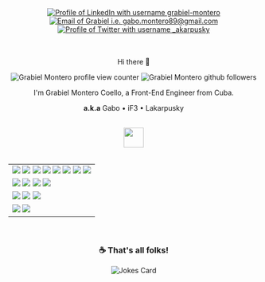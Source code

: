 <div align="center">
  <a href="https://www.linkedin.com/in/grabiel-montero/">
    <img src="https://img.shields.io/badge/LinkedIn-d5d5d5?style=for-the-badge&logo=linkedin&logoColor=0A0209" alt="Profile of LinkedIn with username grabiel-montero" />
  </a>
  <a href="mailto:gabo.montero89@gmail.com">
    <img src="https://img.shields.io/badge/Gmail-d5d5d5?style=for-the-badge&logo=gmail&logoColor=0A0209" alt="Email of Grabiel i.e. gabo.montero89@gmail.com" />
  </a>
  <a href="https://twitter.com/_akarpusky">
    <img src="https://img.shields.io/badge/Twitter-d5d5d5?style=for-the-badge&logo=x&logoColor=0A0209" alt="Profile of Twitter with username _akarpusky" >
  </a>
</div>

<br>
<br>

<p align="center">Hi there 👋</p>
<div align="center">

  <!--![Grabiel Montero visitors badge](https://visitor-badge.laobi.icu/badge?page_id=lakarpusky.visitor-badge)-->
  ![Grabiel Montero profile view counter](https://komarev.com/ghpvc/?username=lakarpusky)
  ![Grabiel Montero github followers](https://img.shields.io/github/followers/lakarpusky.svg?style=social&label=Follow&maxAge=2592000)
</div>
<p align="center">I'm Grabiel Montero Coello, a Front-End Engineer from Cuba.</p>
<p align="center"><strong>a.k.a</strong> Gabo • iF3 • Lakarpusky</p>

<br>
<div align="center">
  <img src='https://user-images.githubusercontent.com/74038190/206662607-d9e7591e-bbf9-42f9-9386-29efc927bc16.gif' width="40">
</div>

<br>
<div align="center">

  | |
  |-|
  | <img src="https://img.shields.io/badge/JavaScript-323330?style=for-the-badge&logo=javascript&logoColor=F7DF1E"/> <img src="https://img.shields.io/badge/React-20232A?style=for-the-badge&logo=react&logoColor=61DAFB"/> <img src="https://img.shields.io/badge/HTML5-E34F26?style=for-the-badge&logo=html5&logoColor=white" /> <img src="https://img.shields.io/badge/CSS3-1572B6?style=for-the-badge&logo=css3&logoColor=white" /> <img src="https://img.shields.io/badge/Sass-CC6699?style=for-the-badge&logo=sass&logoColor=white" /> <img src="https://img.shields.io/badge/Less-1572B6?style=for-the-badge&logo=less&logoColor=white" /> <img src="https://img.shields.io/badge/-jest-%23C21325?style=for-the-badge&logo=jest&logoColor=white" /> <img src="https://img.shields.io/badge/VSCode-0078D4?style=for-the-badge&logo=visual%20studio%20code&logoColor=white" />|
  | <img src="https://img.shields.io/badge/Swift-F54A2A?style=for-the-badge&logo=swift&logoColor=white" /> <img src="https://img.shields.io/badge/iOS-000000?style=for-the-badge&logo=ios&logoColor=white" /> <img src="https://img.shields.io/badge/mac%20os-000000?style=for-the-badge&logo=apple&logoColor=white" /> <img src="https://img.shields.io/badge/Xcode-007ACC?style=for-the-badge&logo=Xcode&logoColor=white" />|
  | <img src="https://img.shields.io/badge/Node.js-339933?style=for-the-badge&logo=nodedotjs&logoColor=white"/> <img src="https://img.shields.io/badge/docker-%230db7ed.svg?style=for-the-badge&logo=docker&logoColor=white" /> <img src="https://img.shields.io/badge/GIT-E44C30?style=for-the-badge&logo=git&logoColor=white"/> |
  | <img src="https://img.shields.io/badge/Brave-FF1B2D?style=for-the-badge&logo=Brave&logoColor=white" /> <img src="https://img.shields.io/badge/Spotify-1ED760?&style=for-the-badge&logo=spotify&logoColor=white" /> |
</div>

<br>
<div align="center">
  
  ### ☕️ That's all folks!
  ![Jokes Card](https://readme-jokes.vercel.app/api)
</div>
